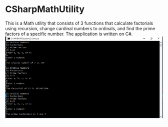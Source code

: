 # CSharpMathUtility
This is a Math utility that consists of 3 functions that calculate factorials using recursion, change cardinal numbers to ordinals, and find the prime factors of a specific number.
The application is written on C#.
![alt-text](https://github.com/Marbill/CSharpMathUtility/blob/master/mathUCSharp.png?raw=true "Screenshot")
